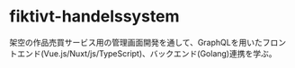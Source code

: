 # fiktivt-handelssystem

架空の作品売買サービス用の管理画面開発を通して、GraphQLを用いたフロントエンド(Vue.js/Nuxt/js/TypeScript)、バックエンド(Golang)連携を学ぶ。
